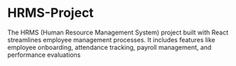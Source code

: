 # HRMS-Project
 The HRMS (Human Resource Management System) project built with React streamlines employee management processes. It includes features like employee onboarding, attendance tracking, payroll management, and performance evaluations
